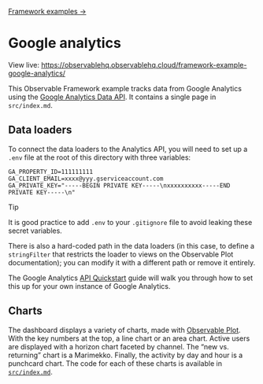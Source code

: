 [Framework examples →](../)

# Google analytics

View live: <https://observablehq.observablehq.cloud/framework-example-google-analytics/>

This Observable Framework example tracks data from Google Analytics using the [Google Analytics Data API](https://developers.google.com/analytics/devguides/reporting/data/v1/quickstart-client-libraries). It contains a single page in `src/index.md`.

## Data loaders

To connect the data loaders to the Analytics API, you will need to set up a `.env` file at the root of this directory with three variables:

```
GA_PROPERTY_ID=111111111
GA_CLIENT_EMAIL=xxxx@yyy.gserviceaccount.com
GA_PRIVATE_KEY="-----BEGIN PRIVATE KEY-----\nxxxxxxxxxx-----END PRIVATE KEY-----\n"
```

> [!TIP]
> It is good practice to add `.env` to your `.gitignore` file to avoid
> leaking these secret variables.

There is also a hard-coded path in the data loaders (in this case, to define a `stringFilter` that restricts the loader to views on the Observable Plot documentation); you can modify it with a different path or remove it entirely.

The Google Analytics [API Quickstart](https://developers.google.com/analytics/devguides/reporting/data/v1/quickstart-client-libraries) guide will walk you through how to set this up for your own instance of Google Analytics.

## Charts

The dashboard displays a variety of charts, made with [Observable Plot](https://observablehq.com/plot/). With the key numbers at the top, a line chart or an area chart. Active users are displayed with a horizon chart faceted by channel. The “new vs. returning” chart is a Marimekko. Finally, the activity by day and hour is a punchcard chart. The code for each of these charts is available in [`src/index.md`](./src/index.md?plain=1).

